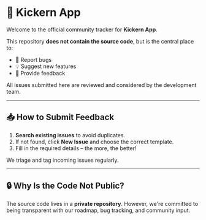 # 🚀 Kickern App

Welcome to the official community tracker for **Kickern App**.

This repository **does not contain the source code**, but is the central place to:

- 🐞 Report bugs
- 💡 Suggest new features
- 💬 Provide feedback

All issues submitted here are reviewed and considered by the development team.

---

## 📥 How to Submit Feedback

1. **Search existing issues** to avoid duplicates.
2. If not found, click **New Issue** and choose the correct template.
3. Fill in the required details – the more, the better!

We triage and tag incoming issues regularly.

---

## 🔒 Why Is the Code Not Public?

The source code lives in a **private repository**. However, we're committed to being transparent with our roadmap, bug tracking, and community input.
